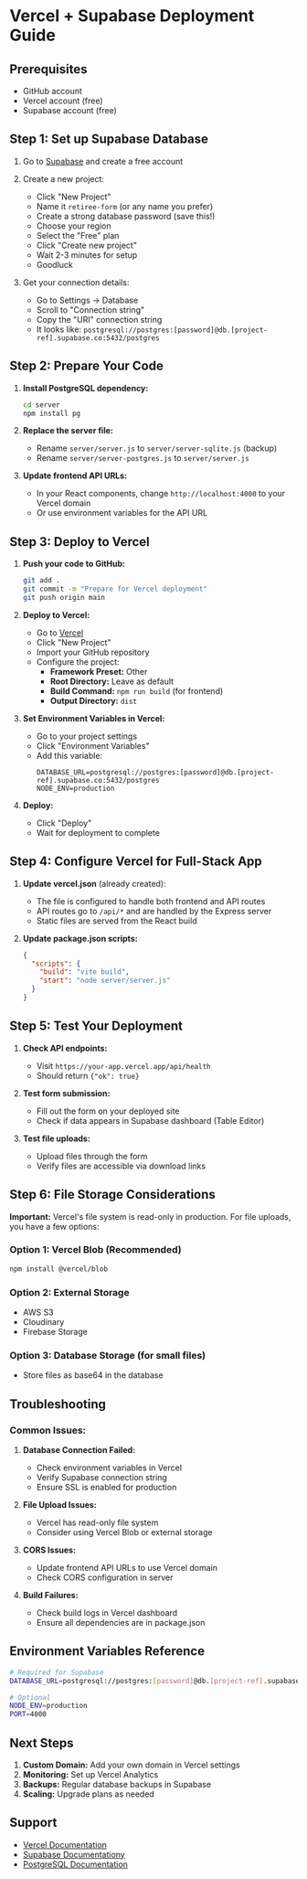 # Vercel + Supabase Deployment Guide

## Prerequisites
- GitHub account
- Vercel account (free)
- Supabase account (free)

## Step 1: Set up Supabase Database

1. Go to [Supabase](https://supabase.com) and create a free account
2. Create a new project:
   - Click "New Project"
   - Name it `retiree-form` (or any name you prefer)
   - Create a strong database password (save this!)
   - Choose your region
   - Select the "Free" plan
   - Click "Create new project"
   - Wait 2-3 minutes for setup
   - Goodluck

3. Get your connection details:
   - Go to Settings → Database
   - Scroll to "Connection string"
   - Copy the "URI" connection string
   - It looks like: `postgresql://postgres:[password]@db.[project-ref].supabase.co:5432/postgres`

## Step 2: Prepare Your Code

1. **Install PostgreSQL dependency:**
   ```bash
   cd server
   npm install pg
   ```

2. **Replace the server file:**
   - Rename `server/server.js` to `server/server-sqlite.js` (backup)
   - Rename `server/server-postgres.js` to `server/server.js`

3. **Update frontend API URLs:**
   - In your React components, change `http://localhost:4000` to your Vercel domain
   - Or use environment variables for the API URL

## Step 3: Deploy to Vercel

1. **Push your code to GitHub:**
   ```bash
   git add .
   git commit -m "Prepare for Vercel deployment"
   git push origin main
   ```

2. **Deploy to Vercel:**
   - Go to [Vercel](https://vercel.com)
   - Click "New Project"
   - Import your GitHub repository
   - Configure the project:
     - **Framework Preset:** Other
     - **Root Directory:** Leave as default
     - **Build Command:** `npm run build` (for frontend)
     - **Output Directory:** `dist`

3. **Set Environment Variables in Vercel:**
   - Go to your project settings
   - Click "Environment Variables"
   - Add this variable:
     ```
     DATABASE_URL=postgresql://postgres:[password]@db.[project-ref].supabase.co:5432/postgres
     NODE_ENV=production
     ```

4. **Deploy:**
   - Click "Deploy"
   - Wait for deployment to complete

## Step 4: Configure Vercel for Full-Stack App

1. **Update vercel.json** (already created):
   - The file is configured to handle both frontend and API routes
   - API routes go to `/api/*` and are handled by the Express server
   - Static files are served from the React build

2. **Update package.json scripts:**
   ```json
   {
     "scripts": {
       "build": "vite build",
       "start": "node server/server.js"
     }
   }
   ```

## Step 5: Test Your Deployment

1. **Check API endpoints:**
   - Visit `https://your-app.vercel.app/api/health`
   - Should return `{"ok": true}`

2. **Test form submission:**
   - Fill out the form on your deployed site
   - Check if data appears in Supabase dashboard (Table Editor)

3. **Test file uploads:**
   - Upload files through the form
   - Verify files are accessible via download links

## Step 6: File Storage Considerations

**Important:** Vercel's file system is read-only in production. For file uploads, you have a few options:

### Option 1: Vercel Blob (Recommended)
```bash
npm install @vercel/blob
```

### Option 2: External Storage
- AWS S3
- Cloudinary
- Firebase Storage

### Option 3: Database Storage (for small files)
- Store files as base64 in the database

## Troubleshooting

### Common Issues:

1. **Database Connection Failed:**
   - Check environment variables in Vercel
   - Verify Supabase connection string
   - Ensure SSL is enabled for production

2. **File Upload Issues:**
   - Vercel has read-only file system
   - Consider using Vercel Blob or external storage

3. **CORS Issues:**
   - Update frontend API URLs to use Vercel domain
   - Check CORS configuration in server

4. **Build Failures:**
   - Check build logs in Vercel dashboard
   - Ensure all dependencies are in package.json

## Environment Variables Reference

```bash
# Required for Supabase
DATABASE_URL=postgresql://postgres:[password]@db.[project-ref].supabase.co:5432/postgres

# Optional
NODE_ENV=production
PORT=4000
```

## Next Steps

1. **Custom Domain:** Add your own domain in Vercel settings
2. **Monitoring:** Set up Vercel Analytics
3. **Backups:** Regular database backups in Supabase
4. **Scaling:** Upgrade plans as needed

## Support

- [Vercel Documentation](https://vercel.com/docs)
- [Supabase Documentationy](https://supabase.com/docs)
- [PostgreSQL Documentation](https://node-postgres.com/)
